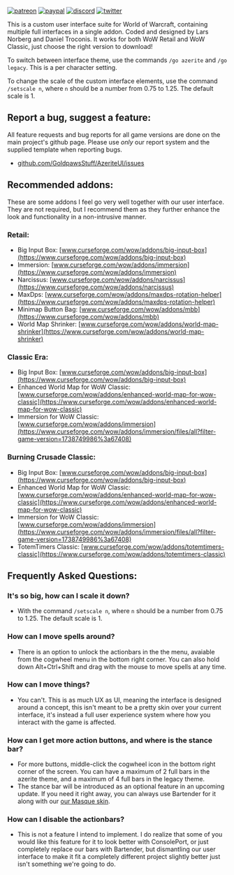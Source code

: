 [![patreon](https://www.goldpawsstuff.com/shared/img/common/pa-button.png)](https://www.patreon.com/goldpawsstuff)
[![paypal](https://www.goldpawsstuff.com/shared/img/common/pp-button.png)](https://www.paypal.me/goldpawsstuff)
[![discord](https://www.goldpawsstuff.com/shared/img/common/dd-button.png)](https://discord.gg/MUSfWXd)
[![twitter](https://www.goldpawsstuff.com/shared/img/common/tw-button.png)](https://twitter.com/GoldpawsStuff)

This is a custom user interface suite for World of Warcraft, containing multiple full interfaces in a single addon. Coded and designed by Lars Norberg and Daniel Troconis. It works for both WoW Retail and WoW Classic, just choose the right version to download!

To switch between interface theme, use the commands `/go azerite` and `/go legacy`. This is a per character setting.

To change the scale of the custom interface elements, use the command `/setscale n`, where `n` should be a number from 0.75 to 1.25. The default scale is 1.

## **Report a bug, suggest a feature:**
All feature requests and bug reports for all game versions are done on the main project's github page. Please use _only_ our report system and the supplied template when reporting bugs.
* [github.com/GoldpawsStuff/AzeriteUI/issues](https://github.com/GoldpawsStuff/AzeriteUI/issues)

## **Recommended addons:**
These are some addons I feel go very well together with our user interface. They are not required, but I recommend them as they further enhance the look and functionality in a non-intrusive manner.

### **Retail:**
* Big Input Box: [www.curseforge.com/wow/addons/big-input-box](https://www.curseforge.com/wow/addons/big-input-box)
* Immersion: [www.curseforge.com/wow/addons/immersion](https://www.curseforge.com/wow/addons/immersion)
* Narcissus: [www.curseforge.com/wow/addons/narcissus](https://www.curseforge.com/wow/addons/narcissus)
* MaxDps: [www.curseforge.com/wow/addons/maxdps-rotation-helper](https://www.curseforge.com/wow/addons/maxdps-rotation-helper)
* Minimap Button Bag: [www.curseforge.com/wow/addons/mbb](https://www.curseforge.com/wow/addons/mbb)
* World Map Shrinker: [www.curseforge.com/wow/addons/world-map-shrinker](https://www.curseforge.com/wow/addons/world-map-shrinker)

### **Classic Era:**
* Big Input Box: [www.curseforge.com/wow/addons/big-input-box](https://www.curseforge.com/wow/addons/big-input-box)
* Enhanced World Map for WoW Classic: [www.curseforge.com/wow/addons/enhanced-world-map-for-wow-classic](https://www.curseforge.com/wow/addons/enhanced-world-map-for-wow-classic)
* Immersion for WoW Classic: [www.curseforge.com/wow/addons/immersion](https://www.curseforge.com/wow/addons/immersion/files/all?filter-game-version=1738749986%3a67408)

### **Burning Crusade Classic:**
* Big Input Box: [www.curseforge.com/wow/addons/big-input-box](https://www.curseforge.com/wow/addons/big-input-box)
* Enhanced World Map for WoW Classic: [www.curseforge.com/wow/addons/enhanced-world-map-for-wow-classic](https://www.curseforge.com/wow/addons/enhanced-world-map-for-wow-classic)
* Immersion for WoW Classic: [www.curseforge.com/wow/addons/immersion](https://www.curseforge.com/wow/addons/immersion/files/all?filter-game-version=1738749986%3a67408)
* TotemTimers Classic: [www.curseforge.com/wow/addons/totemtimers-classic](https://www.curseforge.com/wow/addons/totemtimers-classic)

## **Frequently Asked Questions:**
### **It's so big, how can I scale it down?**
* With the command `/setscale n`, where `n` should be a number from 0.75 to 1.25. The default scale is 1.

### **How can I move spells around?**
* There is an option to unlock the actionbars in the the menu, avaiable from the cogwheel menu in the bottom right corner. You can also hold down Alt+Ctrl+Shift and drag with the mouse to move spells at any time.

### **How can I move things?**
* You can't. This is as much UX as UI, meaning the interface is designed around a concept, this isn't meant to be a pretty skin over your current interface, it's instead a full user experience system where how you interact with the game is affected.

### **How can I get more action buttons, and where is the stance bar?**
* For more buttons, middle-click the cogwheel icon in the bottom right corner of the screen. You can have a maximum of 2 full bars in the azerite theme, and a maximum of 4 full bars in the legacy theme.
* The stance bar will be introduced as an optional feature in an upcoming update. If you need it right away, you can always use Bartender for it along with our [our Masque skin](https://www.curseforge.com/wow/addons/masque-azerite).

### **How can I disable the actionbars?**
* This is not a feature I intend to implement. I do realize that some of you would like this feature for it to look better with ConsolePort, or just completely replace our bars with Bartender, but dismantling our user interface to make it fit a completely different project slightly better just isn't something we're going to do.
